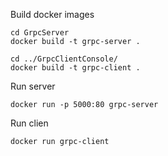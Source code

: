 Build docker images

```
cd GrpcServer
docker build -t grpc-server .

cd ../GrpcClientConsole/
docker build -t grpc-client .
```

Run server

```
docker run -p 5000:80 grpc-server
```

Run clien

```
docker run grpc-client 
```

